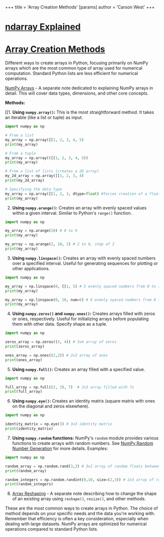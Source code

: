 +++
 title = 'Array Creation Methods'
[params]
	author = 'Carson West'
+++
# [ndarray Explained](./../ndarray-explained/)
# [Array Creation Methods](./../array-creation-methods/) 
Different ways to create arrays in Python, focusing primarily on NumPy arrays which are the most common type of array used for numerical computation.  Standard Python lists are less efficient for numerical operations.

[NumPy Arrays](./../numpy-arrays/) -  A separate note dedicated to explaining NumPy arrays in detail.  This will cover data types, dimensions, and other core concepts.

**Methods:**

[[1. **Using `numpy.array()`:** This is the most straightforward method.  It takes an iterable (like a list or tuple) as input.

```python
import numpy as np

# From a list
my_array = np.array([[1, 2, 3, 4, 5)
print(my_array)

# From a tuple
my_array = np.array(([[1, 2, 3, 4, 5))
print(my_array)

# From a list of lists (creates a 2D array)
my_2d_array = np.array([[1, 2, 3, 4)
print(my_2d_array)

# Specifying the data type
my_array = np.array([[1, 2, 3, dtype=float) #forces creation of a floating point array
print(my_array)
```

2. **Using `numpy.arange()`:** Creates an array with evenly spaced values within a given interval. Similar to Python's `range()` function.

```python
import numpy as np

my_array = np.arange(10) # 0 to 9
print(my_array)

my_array = np.arange(2, 10, 2) # 2 to 8, step of 2
print(my_array)
```

3. **Using `numpy.linspace()`:** Creates an array with evenly spaced numbers over a specified interval.  Useful for generating sequences for plotting or other applications.

```python
import numpy as np

my_array = np.linspace(0, [[1, 5) # 5 evenly spaced numbers from 0 to [[1 (inclusive)
print(my_array)

my_array = np.linspace(0, 10, num=6) # 6 evenly spaced numbers from 0 to 10
print(my_array)

```

4. **Using `numpy.zeros()` and `numpy.ones()`:** Creates arrays filled with zeros or ones, respectively.  Useful for initializing arrays before populating them with other data.  Specify shape as a tuple.

```python
import numpy as np

zeros_array = np.zeros((3, 4)) # 3x4 array of zeros
print(zeros_array)

ones_array = np.ones((2,2)) # 2x2 array of ones
print(ones_array)

```

5. **Using `numpy.full()`:** Creates an array filled with a specified value.

```python
import numpy as np

full_array = np.full((2, 3), 7)  # 2x3 array filled with 7s
print(full_array)
```

6. **Using `numpy.eye()`:** Creates an identity matrix (square matrix with ones on the diagonal and zeros elsewhere).

```python
import numpy as np

identity_matrix = np.eye(3) # 3x3 identity matrix
print(identity_matrix)
```

7. **Using `numpy.random` functions:**  NumPy's `random` module provides various functions to create arrays with random numbers.  See [NumPy Random Number Generation](./../numpy-random-number-generation/) for more details.  Examples:


```python
import numpy as np

random_array = np.random.rand(3,2) # 3x2 array of random floats between 0 and [[1
print(random_array)

random_integers = np.random.randint(0,10, size=(2,3)) # 2x3 array of random integers between 0 and 9
print(random_integers)
```

8.  [Array Reshaping](./../array-reshaping/) -  A separate note describing how to change the shape of an existing array using `reshape()`, `resize()`, and other methods.



These are the most common ways to create arrays in Python.  The choice of method depends on your specific needs and the data you're working with.  Remember that efficiency is often a key consideration, especially when dealing with large datasets. NumPy arrays are optimized for numerical operations compared to standard Python lists.
